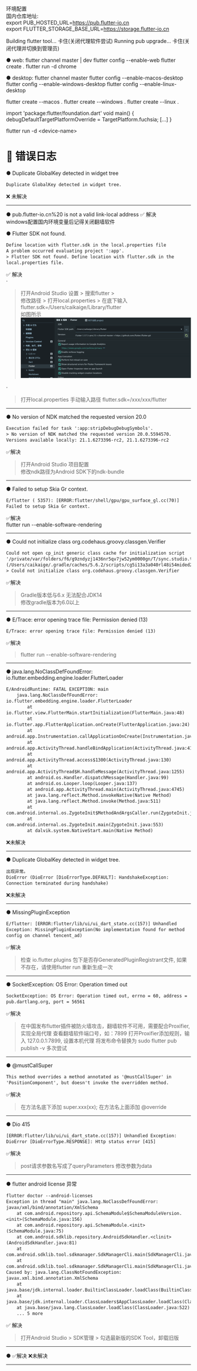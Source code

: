 环境配置  
国内仓库地址:  
export PUB_HOSTED_URL=https://pub.flutter-io.cn  
export FLUTTER_STORAGE_BASE_URL=https://storage.flutter-io.cn

Building flutter tool... 卡住(关闭代理软件尝试)
Running pub upgrade... 卡住(关闭代理并切换到管理员)

● web:
flutter channel master | dev
flutter config --enable-web
flutter create .
flutter run -d chrome

● desktop:
flutter channel master
flutter config --enable-macos-desktop
flutter config --enable-windows-desktop
flutter config --enable-linux-desktop

flutter create --macos .
flutter create --windows .
flutter create --linux .

import 'package:flutter/foundation.dart'
void main() {
  debugDefaultTargetPlatformOverride = TargetPlatform.fuchsia;
  [...]
}

flutter run -d \<device-name> 

🦠 错误日志
========================================================
● Duplicate GlobalKey detected in widget tree
```log
Duplicate GlobalKey detected in widget tree.
```
❌ 未解决

--------------------------------------------------------

● pub.flutter-io.cn%20 is not a valid link-local address
✅ 解决  
windows配置国内环境变量后记得关闭翻墙软件

● Flutter SDK not found. 
```log
Define location with flutter.sdk in the local.properties file
A problem occurred evaluating project ':app'.
> Flutter SDK not found. Define location with flutter.sdk in the local.properties file.
```
✅ 解决  
·
> 打开Android Studio 设置 > 搜索flutter >  
> 修改路径 > 打开local.properties > 在底下输入      
> flutter.sdk=/Users/caikaige/Library/flutter    
> 如图所示   
![](../assets/images/flutter_sdk.png)  

·
> 打开local.properties
> 手动输入路径 
flutter.sdk=/xxx/xxx/flutter

--------------------------------------------------------

● No version of NDK matched the requested version 20.0
```log
Execution failed for task ':app:stripDebugDebugSymbols'.
> No version of NDK matched the requested version 20.0.5594570. Versions available locally: 21.1.6273396-rc2, 21.1.6273396-rc2
```
✅解决  
> 打开Android Studio 项目配置  
> 修改ndk路径为Android SDK下的ndk-bundle

--------------------------------------------------------

● Failed to setup Skia Gr context.
```log
E/flutter ( 5357): [ERROR:flutter/shell/gpu/gpu_surface_gl.cc(70)] Failed to setup Skia Gr context.
```

✅解决  
flutter run --enable-software-rendering  

--------------------------------------------------------

● Could not initialize class org.codehaus.groovy.classgen.Verifier
```log
Could not open cp_init generic class cache for initialization script '/private/var/folders/f6/g9zndyzj1436nr5qv7jw52ym0000gn/T/sync.studio.tooling4.gradle' (/Users/caikaige/.gradle/caches/5.6.2/scripts/cg5i13a3a040rl48i54mided2/cp_init/cp_init40e7ec637808a9c747559d26950b1d9b).
> Could not initialize class org.codehaus.groovy.classgen.Verifier
```
✅解决  
> Gradle版本低与6.x 无法配合JDK14  
> 修改gradle版本为6.0以上

--------------------------------------------------------


● E/Trace: error opening trace file: Permission denied (13)
```log
E/Trace: error opening trace file: Permission denied (13)
```
✅解决  
> flutter run --enable-software-rendering  

--------------------------------------------------------

● java.lang.NoClassDefFoundError: io.flutter.embedding.engine.loader.FlutterLoader
```log
E/AndroidRuntime: FATAL EXCEPTION: main
    java.lang.NoClassDefFoundError: io.flutter.embedding.engine.loader.FlutterLoader
        at io.flutter.view.FlutterMain.startInitialization(FlutterMain.java:48)
        at io.flutter.app.FlutterApplication.onCreate(FlutterApplication.java:24)
        at android.app.Instrumentation.callApplicationOnCreate(Instrumentation.java:999)
        at android.app.ActivityThread.handleBindApplication(ActivityThread.java:4151)
        at android.app.ActivityThread.access$1300(ActivityThread.java:130)
        at android.app.ActivityThread$H.handleMessage(ActivityThread.java:1255)
        at android.os.Handler.dispatchMessage(Handler.java:99)
        at android.os.Looper.loop(Looper.java:137)
        at android.app.ActivityThread.main(ActivityThread.java:4745)
        at java.lang.reflect.Method.invokeNative(Native Method)
        at java.lang.reflect.Method.invoke(Method.java:511)
        at com.android.internal.os.ZygoteInit$MethodAndArgsCaller.run(ZygoteInit.java:786)
        at com.android.internal.os.ZygoteInit.main(ZygoteInit.java:553)
        at dalvik.system.NativeStart.main(Native Method)
```
❌未解决

--------------------------------------------------------


● Duplicate GlobalKey detected in widget tree.

```log
出现异常。
DioError (DioError [DioErrorType.DEFAULT]: HandshakeException: Connection terminated during handshake)
```
❌未解决

--------------------------------------------------------

● MissingPluginException
```log
E/flutter: [ERROR:flutter/lib/ui/ui_dart_state.cc(157)] Unhandled Exception: MissingPluginException(No implementation found for method config on channel tencent_ad)
```
✅解决  
> 检查 io.flutter.plugins 包下是否存GeneratedPluginRegistrant文件, 如果不存在，请使用flutter run 重新生成一次


--------------------------------------------------------

● SocketException: OS Error: Operation timed out

```log
SocketException: OS Error: Operation timed out, errno = 60, address = pub.dartlang.org, port = 56561
```
✅解决  
> 在中国发布flutter插件被防火墙攻击，翻墙软件不可用，需要配合Proxifier,
实现全局代理
> 查看翻墙软件端口号，如：7899
> 打开Proxifier添加规则，输入 127.0.0.1:7899, 设置本机代理
> 将发布命令替换为 sudo flutter pub publish -v
> 多次尝试

--------------------------------------------------------

● @mustCallSuper
```log
This method overrides a method annotated as '@mustCallSuper' in 'PositionComponent', but doesn't invoke the overridden method.
```
✅解决
> 在方法名底下添加 super.xxx(xx);
> 在方法名上面添加 @override

--------------

● Dio 415
```log
[ERROR:flutter/lib/ui/ui_dart_state.cc(157)] Unhandled Exception: DioError [DioErrorType.RESPONSE]: Http status error [415]
```
✅解决
> post请求参数名写成了queryParameters
> 修改参数为data
--------------------------------------------------------


● flutter android license 异常
```log
flutter doctor --android-licenses
Exception in thread "main" java.lang.NoClassDefFoundError: javax/xml/bind/annotation/XmlSchema
	at com.android.repository.api.SchemaModule$SchemaModuleVersion.<init>(SchemaModule.java:156)
	at com.android.repository.api.SchemaModule.<init>(SchemaModule.java:75)
	at com.android.sdklib.repository.AndroidSdkHandler.<clinit>(AndroidSdkHandler.java:81)
	at com.android.sdklib.tool.sdkmanager.SdkManagerCli.main(SdkManagerCli.java:73)
	at com.android.sdklib.tool.sdkmanager.SdkManagerCli.main(SdkManagerCli.java:48)
Caused by: java.lang.ClassNotFoundException: javax.xml.bind.annotation.XmlSchema
	at java.base/jdk.internal.loader.BuiltinClassLoader.loadClass(BuiltinClassLoader.java:602)
	at java.base/jdk.internal.loader.ClassLoaders$AppClassLoader.loadClass(ClassLoaders.java:178)
	at java.base/java.lang.ClassLoader.loadClass(ClassLoader.java:522)
	... 5 more
```

✅ 解决
> 打开Android Studio > SDK管理 > 勾选最新版的SDK Tool，卸载旧版

--------------------------------------------------------


● 
✅解决
❌未解决

--------------------------------------------------------
